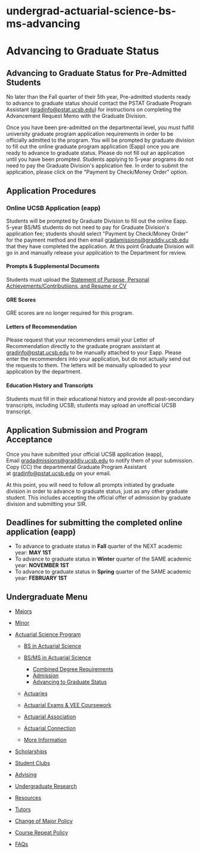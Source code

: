 # undergrad-actuarial-science-bs-ms-advancing

# Advancing to Graduate Status

## Advancing to Graduate Status for Pre-Admitted Students

No later than the Fall quarter of their 5th year, Pre-admitted students ready to advance to graduate status should contact the PSTAT Graduate Program Assistant ([gradinfo@pstat.ucsb.edu](gradinfo@pstat.ucsb.edu)) for instructions on completing the Advancement Request Memo with the Graduate Division.

Once you have been pre-admitted on the departmental level, you must fulfill university graduate program application requirements in order to be officially admitted to the program. You will be prompted by graduate division to fill out the online graduate program application (Eapp) once you are ready to advance to graduate status. Please do not fill out an application until you have been prompted. Students applying to 5-year programs do not need to pay the Graduate Division's application fee. In order to submit the application, please click on the "Payment by Check/Money Order" option.

## Application Procedures

### Online UCSB Application (eapp)

Students will be prompted by Graduate Division to fill out the online Eapp. 5-year BS/MS students do not need to pay for Graduate Division's application fee; students should select "Payment by Check/Money Order" for the payment method and then email [gradamissions@graddiv.ucsb.edu](mailto:gradamissions@graddiv.ucsb.edu) that they have completed the application. At this point Graduate Division will go in and manually release your application to the Department for review.

#### Prompts &amp; Supplemental Documents

Students must upload the [Statement of Purpose, Personal Achievements/Contributiions, and Resume or CV](http://www.graddiv.ucsb.edu/admissions/how-to-apply#statements)

#### GRE Scores

GRE scores are no longer required for this program.

#### Letters of Recommendation

Please request that your recommenders email your Letter of Recommendation directly to the graduate program assistant at [gradinfo@pstat.ucsb.edu](mailto:gradinfo@pstat.ucsb.edu) to be manually attached to your Eapp. Please enter the recommenders into your application, but do not actually send out the requests to them. The letters will be manually uploaded to your application by the department.

#### Education History and Transcripts

Students must fill in their educational history and provide all post-secondary transcripts, including UCSB; students may upload an unofficial UCSB transcript.

## Application Submission and Program Acceptance

Once you have submitted your official UCSB application (eapp), Email [gradadmissions@graddiv.ucsb.edu](mailto:gradadmissions@graddiv.ucsb.e) to notify them of your submission. Copy (CC) the departmental Graduate Program Assistant at [gradinfo@pstat.ucsb.edu](gradinfo@pstat.ucsb.edu) on your email.

At this point, you will need to follow all prompts initiated by graduate division in order to advance to graduate status, just as any other graduate student. This includes accepting the official offer of admission by graduate division and submitting your SIR.

## Deadlines for submitting the completed online application (eapp)

- To advance to graduate status in **Fall** quarter of the NEXT academic year: **MAY 1ST**
- To advance to graduate status in **Winter** quarter of the SAME academic year: **NOVEMBER 1ST**
- To advance to graduate status in **Spring** quarter of the SAME academic year: **FEBRUARY 1ST**

## Undergraduate Menu

- [Majors](/undergrad/majors "Undergraduate Majors")
- [Minor](/undergrad/minor "Minor in Statistical Science")
- [Actuarial Science Program](/undergrad/actuarial-science "Actuarial Science Program")
  
  - [BS in Actuarial Science](/undergrad/actuarial-science/bs "BS in Actuarial Science")
  - [BS/MS in Actuarial Science](/undergrad/actuarial-science/bs-ms "BS/MS in Actuarial Science")
    
    - [Combined Degree Requirements](/undergrad/actuarial-science/bs-ms/combined-degree "Combined Degree Requirements")
    - [Admission](/undergrad/actuarial-science/bs-ms/admission "BS/MS in Actuarial Science - Admission")
    - [Advancing to Graduate Status](/undergrad/actuarial-science/bs-ms/advancing "Advancing to Graduate Status")
  - [Actuaries](/undergrad/actuarial-science/actuaries "Actuaries")
  - [Actuarial Exams &amp; VEE Coursework](/undergrad/actuarial-science/exam "Actuarial Exams & VEE Coursework")
  - [Actuarial Association](http://actuaryclub.pstat.ucsb.edu "Actuarial Association")
  - [Actuarial Connection](/undergrad/actuarial-science/connection "Actuarial Connection")
  - [More Information](/undergrad/actuarial-science/info "Actuarial Science Program - More Information")
- [Scholarships](/undergrad/scholarships "Undergraduate Scholarships")
- [Student Clubs](/undergrad/student-clubs "Student Clubs")
- [Advising](/undergrad/advising "Undergraduate Advising")
- [Undergraduate Research](/undergrad/research "Undergraduate Research")
- [Resources](/undergrad/resources "Undergraduate Resources")
- [Tutors](/undergrad/tutors "Tutors")
- [Change of Major Policy](/undergrad/major-change "Change of Major Policy")
- [Course Repeat Policy](/undergrad/course-repeat "Course Repeat Policy")
- [FAQs](/undergrad/faqs "Undergraduate FAQs")